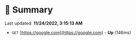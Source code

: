 # 📖 Summary
Last updated: **11/24/2022, 3:15:13 AM**

- `GET` [https://google.com](https://google.com) - **Up** (146ms)

